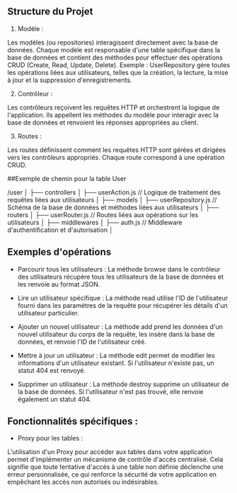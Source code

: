 ## Structure du Projet

1. Modèle :

Les modèles (ou repositories) interagissent directement avec la base de données. Chaque modèle est responsable d'une table spécifique dans la base de données et contient des méthodes pour effectuer des opérations CRUD (Create, Read, Update, Delete).
Exemple : UserRepository gère toutes les opérations liées aux utilisateurs, telles que la création, la lecture, la mise à jour et la suppression d'enregistrements.

2. Contrôleur :

Les contrôleurs reçoivent les requêtes HTTP et orchestrent la logique de l'application. Ils appellent les méthodes du modèle pour interagir avec la base de données et renvoient les réponses appropriées au client.
<!-- Exemple : Le contrôleur des utilisateurs (userAction) inclut des fonctions comme browse, read, edit, add, et destroy, chacune correspondant à une opération spécifique. -->

3. Routes :

Les routes définissent comment les requêtes HTTP sont gérées et dirigées vers les contrôleurs appropriés. Chaque route correspond à une opération CRUD.
<!-- Exemple : Dans le fichier de routes des utilisateurs, des routes sont définies pour obtenir tous les utilisateurs (GET /), obtenir un utilisateur spécifique (GET /:id), ajouter un nouvel utilisateur (POST /), mettre à jour un utilisateur (PUT /:id), et supprimer un utilisateur (DELETE /:id). -->


##Exemple de chemin pour la table User 

/user
│
├── controllers
│   ├── userAction.js            // Logique de traitement des requêtes liées aux utilisateurs
│
├── models
│   ├── userRepository.js        // Schéma de la base de données et méthodes liées aux utilisateurs
│
├── routers
│   ├── userRouter.js            // Routes liées aux opérations sur les utilisateurs
│
├── middlewares 
│   ├── auth.js                  // Middleware d'authentification et d'autorisation
│

## Exemples d'opérations

- Parcourir tous les utilisateurs :
La méthode browse dans le contrôleur des utilisateurs récupère tous les utilisateurs de la base de données et les renvoie au format JSON.

- Lire un utilisateur spécifique :
La méthode read utilise l'ID de l'utilisateur fourni dans les paramètres de la requête pour récupérer les détails d'un utilisateur particulier.

- Ajouter un nouvel utilisateur :
La méthode add prend les données d'un nouvel utilisateur du corps de la requête, les insère dans la base de données, et renvoie l'ID de l'utilisateur créé.

- Mettre à jour un utilisateur :
La méthode edit permet de modifier les informations d'un utilisateur existant. Si l'utilisateur n'existe pas, un statut 404 est renvoyé.

- Supprimer un utilisateur :
La méthode destroy supprime un utilisateur de la base de données. Si l'utilisateur n'est pas trouvé, elle renvoie également un statut 404.



## Fonctionnalités spécifiques :

- Proxy pour les tables :

L'utilisation d'un Proxy pour accéder aux tables dans votre application permet d'implémenter un mécanisme de contrôle d'accès centralisé. Cela signifie que toute tentative d'accès à une table non définie déclenche une erreur personnalisée, ce qui renforce la sécurité de votre application en empêchant les accès non autorisés ou indésirables.




